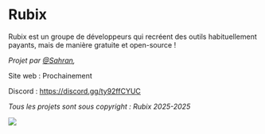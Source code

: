 # Rubix

Rubix est un groupe de développeurs qui recréent des outils habituellement payants, mais de manière gratuite et open-source !

*Projet par 
[@Sahran](https://github.com/SahranREAL),*

Site web : Prochainement

Discord : https://discord.gg/ty92ffCYUC

*Tous les projets sont sous copyright : Rubix 2025-2025*
<p href="#"align="left"><img src="https://img.shields.io/badge/License-MIT-green.svg">
